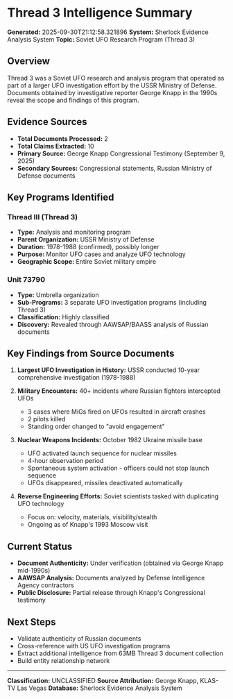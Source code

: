 # Thread 3 Intelligence Summary

**Generated:** 2025-09-30T21:12:58.321896
**System:** Sherlock Evidence Analysis System
**Topic:** Soviet UFO Research Program (Thread 3)

## Overview

Thread 3 was a Soviet UFO research and analysis program that operated as part of a larger UFO investigation effort by the USSR Ministry of Defense. Documents obtained by investigative reporter George Knapp in the 1990s reveal the scope and findings of this program.

## Evidence Sources

- **Total Documents Processed:** 2
- **Total Claims Extracted:** 10
- **Primary Source:** George Knapp Congressional Testimony (September 9, 2025)
- **Secondary Sources:** Congressional statements, Russian Ministry of Defense documents

## Key Programs Identified

### Thread III (Thread 3)
- **Type:** Analysis and monitoring program
- **Parent Organization:** USSR Ministry of Defense
- **Duration:** 1978-1988 (confirmed), possibly longer
- **Purpose:** Monitor UFO cases and analyze UFO technology
- **Geographic Scope:** Entire Soviet military empire

### Unit 73790
- **Type:** Umbrella organization
- **Sub-Programs:** 3 separate UFO investigation programs (including Thread 3)
- **Classification:** Highly classified
- **Discovery:** Revealed through AAWSAP/BAASS analysis of Russian documents

## Key Findings from Source Documents

1. **Largest UFO Investigation in History:** USSR conducted 10-year comprehensive investigation (1978-1988)

2. **Military Encounters:** 40+ incidents where Russian fighters intercepted UFOs
   - 3 cases where MiGs fired on UFOs resulted in aircraft crashes
   - 2 pilots killed
   - Standing order changed to "avoid engagement"

3. **Nuclear Weapons Incidents:** October 1982 Ukraine missile base
   - UFO activated launch sequence for nuclear missiles
   - 4-hour observation period
   - Spontaneous system activation - officers could not stop launch sequence
   - UFOs disappeared, missiles deactivated automatically

4. **Reverse Engineering Efforts:** Soviet scientists tasked with duplicating UFO technology
   - Focus on: velocity, materials, visibility/stealth
   - Ongoing as of Knapp's 1993 Moscow visit

## Current Status

- **Document Authenticity:** Under verification (obtained via George Knapp mid-1990s)
- **AAWSAP Analysis:** Documents analyzed by Defense Intelligence Agency contractors
- **Public Disclosure:** Partial release through Knapp's Congressional testimony

## Next Steps

- Validate authenticity of Russian documents
- Cross-reference with US UFO investigation programs
- Extract additional intelligence from 63MB Thread 3 document collection
- Build entity relationship network

---

**Classification:** UNCLASSIFIED
**Source Attribution:** George Knapp, KLAS-TV Las Vegas
**Database:** Sherlock Evidence Analysis System
